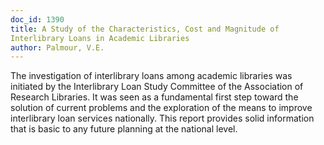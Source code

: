 ```yaml
---
doc_id: 1390
title: A Study of the Characteristics, Cost and Magnitude of
Interlibrary Loans in Academic Libraries
author: Palmour, V.E.
---
```


The investigation of interlibrary loans among academic libraries was
initiated by the Interlibrary Loan Study Committee of the Association of
Research Libraries.  It was seen as a fundamental first step toward the
solution of current problems and the exploration of the means to improve
interlibrary loan services nationally.  This report provides solid
information that is basic to any future planning at the national level.